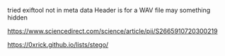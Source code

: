 tried exiftool not in meta data
Header is for a WAV file may something hidden

https://www.sciencedirect.com/science/article/pii/S2665910720300219

https://0xrick.github.io/lists/stego/